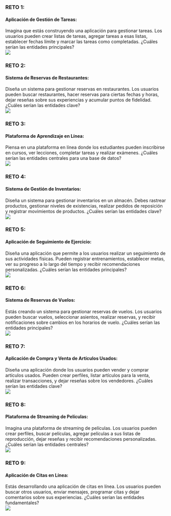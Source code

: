 ### RETO 1: 
#### Aplicación de Gestión de Tareas:
Imagina que estás construyendo una aplicación para gestionar tareas. Los usuarios pueden
crear listas de tareas, agregar tareas a esas listas, establecer fechas límite y marcar las
tareas como completadas. ¿Cuáles serían las entidades principales?
<br  /><img src="./img/MySQL_reto_1.png"/>

### RETO 2: 
#### Sistema de Reservas de Restaurantes:
Diseña un sistema para gestionar reservas en restaurantes. Los usuarios pueden buscar
restaurantes, hacer reservas para ciertas fechas y horas, dejar reseñas sobre sus
experiencias y acumular puntos de fidelidad. ¿Cuáles serían las entidades clave?
<br  /><img src="./img/MySQL_reto_2.png"/>

### RETO 3: 
#### Plataforma de Aprendizaje en Línea:
Piensa en una plataforma en línea donde los estudiantes pueden inscribirse en cursos, ver
lecciones, completar tareas y realizar exámenes. ¿Cuáles serían las entidades centrales
para una base de datos?
<br  /><img src="./img/MySQL_reto_3.png"/>

### RETO 4: 
#### Sistema de Gestión de Inventarios:
Diseña un sistema para gestionar inventarios en un almacén. Debes rastrear productos,
gestionar niveles de existencias, realizar pedidos de reposición y registrar movimientos de
productos. ¿Cuáles serían las entidades clave?
<br  /><img src="./img/MySQL_reto_4.png"/>

### RETO 5: 
#### Aplicación de Seguimiento de Ejercicio:
Diseña una aplicación que permite a los usuarios realizar un seguimiento de sus
actividades físicas. Pueden registrar entrenamientos, establecer metas, ver su progreso a
lo largo del tiempo y recibir recomendaciones personalizadas. ¿Cuáles serían las entidades
principales?
<br  /><img src="./img/MySQL_reto_5.png"/>

### RETO 6: 
#### Sistema de Reservas de Vuelos:
Estás creando un sistema para gestionar reservas de vuelos. Los usuarios pueden buscar
vuelos, seleccionar asientos, realizar reservas, y recibir notificaciones sobre cambios en los
horarios de vuelo. ¿Cuáles serían las entidades principales?
<br  /><img src="./img/MySQL_reto_6.png"/>

### RETO 7: 
#### Aplicación de Compra y Venta de Artículos Usados:
Diseña una aplicación donde los usuarios pueden vender y comprar artículos usados.
Pueden crear perfiles, listar artículos para la venta, realizar transacciones, y dejar reseñas
sobre los vendedores. ¿Cuáles serían las entidades clave?
<br  /><img src="./img/MySQL_reto_7.png"/>

### RETO 8: 
#### Plataforma de Streaming de Películas:
Imagina una plataforma de streaming de películas. Los usuarios pueden crear perfiles,
buscar películas, agregar películas a sus listas de reproducción, dejar reseñas y recibir
recomendaciones personalizadas. ¿Cuáles serían las entidades centrales?
<br  /><img src="./img/MySQL_reto_8.png"/>

### RETO 9: 
#### Aplicación de Citas en Línea:
Estás desarrollando una aplicación de citas en línea. Los usuarios pueden buscar otros
usuarios, enviar mensajes, programar citas y dejar comentarios sobre sus experiencias.
¿Cuáles serían las entidades fundamentales?
<br  /><img src="./img/MySQL_reto_9.png"/>

